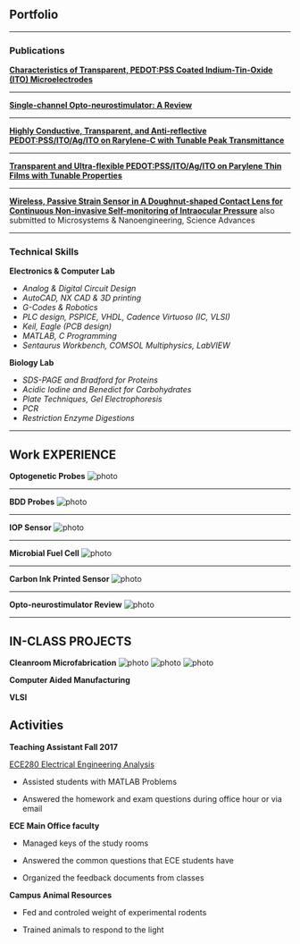 ## Portfolio

---

### Publications

<!-- [Project 1 Title](/sample_page)
<img src="images/dummy_thumbnail.jpg?raw=true"/>

---
[Project 2 Title](/pdf/sample_presentation.pdf)
<img src="images/dummy_thumbnail.jpg?raw=true"/>

---
[Project 3 Title](http://example.com/)
<img src="images/dummy_thumbnail.jpg?raw=true"/>

---
 -->
[**Characteristics of Transparent, PEDOT:PSS Coated Indium-Tin-Oxide (ITO) Microelectrodes**](./pdf/Characteristics%20of%20Transparent%20PEDOTPSS%20Coated%20ITO%20Microelectrodes.pdf)


---

[**Single-channel Opto-neurostimulator: A Review**](./pdf/Single%20Channel%20Opto-neurostimulators%20A%20Review.pdf)


---

[**Highly Conductive, Transparent, and Anti-reflective PEDOT:PSS/ITO/Ag/ITO on Rarylene-C with Tunable Peak Transmittance**](./pdf/Manuscript_Weiyang%20Yang_Final%20version.pdf)


---

[**Transparent and Ultra-flexible PEDOT:PSS/ITO/Ag/ITO on Parylene Thin Films with Tunable Properties**](./pdf/Transparent%20and%20ultra-flexible%20PEDOTPSS%20ITO%20Ag%20ITO%20on%20Parylene%20thin%20films%20with%20tunable%20properties.pdf)


---

[**Wireless, Passive Strain Sensor in A Doughnut-shaped Contact Lens for Continuous Non-invasive Self-monitoring of Intraocular Pressure**](./pdf/Lab%20on%20a%20chip%20Manuscripts_Wireless%2C%20passive%20strain%20sensor%20in%20a%20%20%20doughnut-shaped%20contact%20lens.pdf)
also submitted to Microsystems & Nanoengineering, Science Advances


---

### Technical Skills

**Electronics & Computer Lab**

- *Analog & Digital Circuit Design*
- *AutoCAD, NX CAD & 3D printing*
- *G-Codes & Robotics*
- *PLC design, PSPICE, VHDL, Cadence Virtuoso (IC, VLSI)*
- *Keil, Eagle (PCB design)*
- *MATLAB, C Programming*
- *Sentaurus Workbench, COMSOL Multiphysics, LabVIEW*

**Biology Lab**

- *SDS-PAGE and Bradford for Proteins*
- *Acidic Iodine and Benedict for Carbohydrates*
- *Plate Techniques, Gel Electrophoresis*
- *PCR*
- *Restriction Enzyme Digestions*
 
---

## Work EXPERIENCE

**Optogenetic Probes**
![photo](./images/1/Document-page-001.jpg)

---

**BDD Probes**
![photo](./images/1/Document-page-002.jpg)

---

**IOP Sensor**
![photo](./images/1/Document-page-003.jpg)

---

**Microbial Fuel Cell**
![photo](./images/1/Document-page-005.jpg)

---

**Carbon Ink Printed Sensor**
![photo](./images/1/Document-page-004.jpg)

---

**Opto-neurostimulator Review**
![photo](./images/1/Document-page-006.jpg)

---

## IN-CLASS PROJECTS

**Cleanroom Microfabrication**
![photo](./images/Cleanroom1.png) ![photo](./images/Cleanroom2.png) ![photo](./images/Cleanroom3.png)


**Computer Aided Manufacturing**


**VLSI**


## Activities

**Teaching Assistant Fall 2017**

[ECE280 Electrical Engineering Analysis](./pdf/ECE280-syllabus-FS17-001.pdf)                                                                                               
* Assisted students with MATLAB Problems

* Answered the homework and exam questions during office hour or via email

**ECE Main Office faculty**

* Managed keys of the study rooms

* Answered the common questions that ECE students have

* Organized the feedback documents from classes

**Campus Animal Resources**

* Fed and controled weight of experimental rodents

* Trained animals to respond to the light


